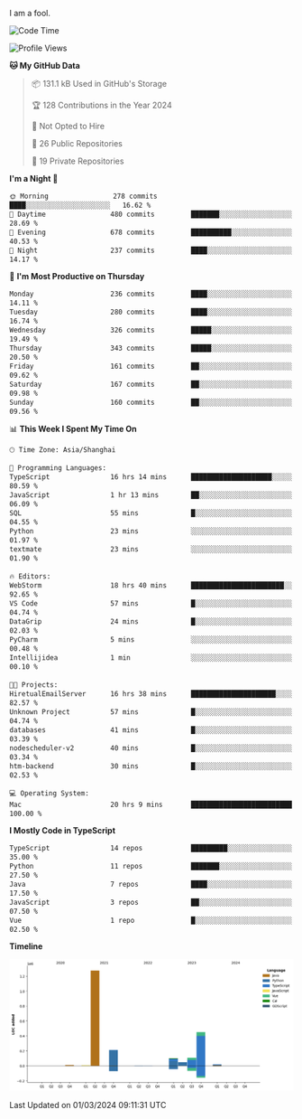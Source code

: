 I am a fool.

<!--START_SECTION:waka-->
![Code Time](http://img.shields.io/badge/Code%20Time-1%2C231%20hrs%2024%20mins-blue)

![Profile Views](http://img.shields.io/badge/Profile%20Views-0-blue)

**🐱 My GitHub Data** 

> 📦 131.1 kB Used in GitHub's Storage 
 > 
> 🏆 128 Contributions in the Year 2024
 > 
> 🚫 Not Opted to Hire
 > 
> 📜 26 Public Repositories 
 > 
> 🔑 19 Private Repositories 
 > 
**I'm a Night 🦉** 

```text
🌞 Morning                278 commits         ████░░░░░░░░░░░░░░░░░░░░░   16.62 % 
🌆 Daytime                480 commits         ███████░░░░░░░░░░░░░░░░░░   28.69 % 
🌃 Evening                678 commits         ██████████░░░░░░░░░░░░░░░   40.53 % 
🌙 Night                  237 commits         ████░░░░░░░░░░░░░░░░░░░░░   14.17 % 
```
📅 **I'm Most Productive on Thursday** 

```text
Monday                   236 commits         ████░░░░░░░░░░░░░░░░░░░░░   14.11 % 
Tuesday                  280 commits         ████░░░░░░░░░░░░░░░░░░░░░   16.74 % 
Wednesday                326 commits         █████░░░░░░░░░░░░░░░░░░░░   19.49 % 
Thursday                 343 commits         █████░░░░░░░░░░░░░░░░░░░░   20.50 % 
Friday                   161 commits         ██░░░░░░░░░░░░░░░░░░░░░░░   09.62 % 
Saturday                 167 commits         ██░░░░░░░░░░░░░░░░░░░░░░░   09.98 % 
Sunday                   160 commits         ██░░░░░░░░░░░░░░░░░░░░░░░   09.56 % 
```


📊 **This Week I Spent My Time On** 

```text
🕑︎ Time Zone: Asia/Shanghai

💬 Programming Languages: 
TypeScript               16 hrs 14 mins      ████████████████████░░░░░   80.59 % 
JavaScript               1 hr 13 mins        ██░░░░░░░░░░░░░░░░░░░░░░░   06.09 % 
SQL                      55 mins             █░░░░░░░░░░░░░░░░░░░░░░░░   04.55 % 
Python                   23 mins             ░░░░░░░░░░░░░░░░░░░░░░░░░   01.97 % 
textmate                 23 mins             ░░░░░░░░░░░░░░░░░░░░░░░░░   01.90 % 

🔥 Editors: 
WebStorm                 18 hrs 40 mins      ███████████████████████░░   92.65 % 
VS Code                  57 mins             █░░░░░░░░░░░░░░░░░░░░░░░░   04.74 % 
DataGrip                 24 mins             █░░░░░░░░░░░░░░░░░░░░░░░░   02.03 % 
PyCharm                  5 mins              ░░░░░░░░░░░░░░░░░░░░░░░░░   00.48 % 
Intellijidea             1 min               ░░░░░░░░░░░░░░░░░░░░░░░░░   00.10 % 

🐱‍💻 Projects: 
HiretualEmailServer      16 hrs 38 mins      █████████████████████░░░░   82.57 % 
Unknown Project          57 mins             █░░░░░░░░░░░░░░░░░░░░░░░░   04.74 % 
databases                41 mins             █░░░░░░░░░░░░░░░░░░░░░░░░   03.39 % 
nodescheduler-v2         40 mins             █░░░░░░░░░░░░░░░░░░░░░░░░   03.34 % 
htm-backend              30 mins             █░░░░░░░░░░░░░░░░░░░░░░░░   02.53 % 

💻 Operating System: 
Mac                      20 hrs 9 mins       █████████████████████████   100.00 % 
```

**I Mostly Code in TypeScript** 

```text
TypeScript               14 repos            █████████░░░░░░░░░░░░░░░░   35.00 % 
Python                   11 repos            ███████░░░░░░░░░░░░░░░░░░   27.50 % 
Java                     7 repos             ████░░░░░░░░░░░░░░░░░░░░░   17.50 % 
JavaScript               3 repos             ██░░░░░░░░░░░░░░░░░░░░░░░   07.50 % 
Vue                      1 repo              █░░░░░░░░░░░░░░░░░░░░░░░░   02.50 % 
```



**Timeline**

![Lines of Code chart](https://raw.githubusercontent.com/VeejaLiu/VeejaLiu/master/assets/bar_graph.png)


 Last Updated on 01/03/2024 09:11:31 UTC
<!--END_SECTION:waka-->
